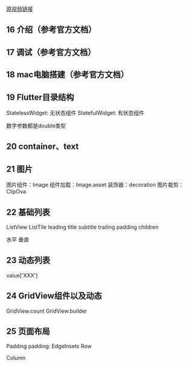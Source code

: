 [原视频链接](https://www.bilibili.com/video/BV1S4411E7LY?p=16)

## 16 介绍（参考官方文档）

## 17 调试（参考官方文档）

## 18 mac电脑搭建（参考官方文档）

## 19 Flutter目录结构
StatelessWidget: 无状态组件
StatefulWidget: 有状态组件

数字参数都是double类型
## 20 container、text

## 21 图片
图片组件：Image
    组件加载：Image.asset
装饰器：decoration
图片裁剪：ClipOva

## 22 基础列表
ListView
    ListTile
        leading
        title
        subtitle
        trailing
    padding
    children

水平 垂直

## 23 动态列表
value['XXX']

## 24 GridView组件以及动态
GridView.count
GridView.builder

## 25 页面布局
Padding
    padding: EdgeInsets
Row

Column 
